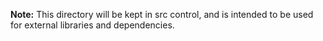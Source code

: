 **Note:** This directory will be kept in src control, and is intended to be used for external libraries and dependencies.
